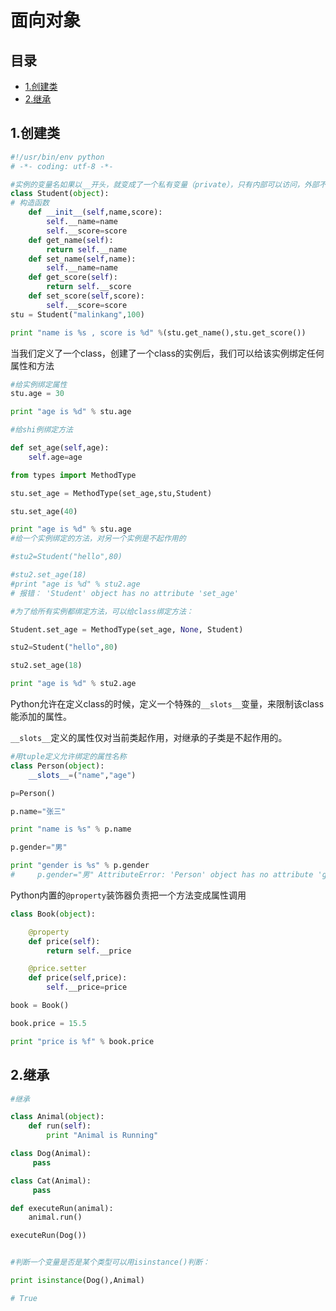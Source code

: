 # 面向对象

## 目录

* [1.创建类](mian-xiang-dui-xiang.md#1.创建类)
* [2.继承](mian-xiang-dui-xiang.md#2.继承)

## 1.创建类 <a id="1.&#x521B;&#x5EFA;&#x7C7B;"></a>

```python
#!/usr/bin/env python
# -*- coding: utf-8 -*-

#实例的变量名如果以__开头，就变成了一个私有变量（private），只有内部可以访问，外部不能访问
class Student(object):
# 构造函数
    def __init__(self,name,score):
        self.__name=name
        self.__score=score
    def get_name(self):
        return self.__name
    def set_name(self,name):
        self.__name=name
    def get_score(self):
        return self.__score
    def set_score(self,score):
        self.__score=score
stu = Student("malinkang",100)

print "name is %s , score is %d" %(stu.get_name(),stu.get_score())
```

当我们定义了一个class，创建了一个class的实例后，我们可以给该实例绑定任何属性和方法

```python
#给实例绑定属性
stu.age = 30

print "age is %d" % stu.age

#给shi例绑定方法

def set_age(self,age):
    self.age=age

from types import MethodType

stu.set_age = MethodType(set_age,stu,Student)

stu.set_age(40)

print "age is %d" % stu.age
#给一个实例绑定的方法，对另一个实例是不起作用的

#stu2=Student("hello",80)

#stu2.set_age(18)
#print "age is %d" % stu2.age
# 报错： 'Student' object has no attribute 'set_age'

#为了给所有实例都绑定方法，可以给class绑定方法：

Student.set_age = MethodType(set_age, None, Student)

stu2=Student("hello",80)

stu2.set_age(18)

print "age is %d" % stu2.age
```

Python允许在定义class的时候，定义一个特殊的`__slots__`变量，来限制该class能添加的属性。

`__slots__`定义的属性仅对当前类起作用，对继承的子类是不起作用的。

```python
#用tuple定义允许绑定的属性名称
class Person(object):
    __slots__=("name","age")

p=Person()

p.name="张三"

print "name is %s" % p.name

p.gender="男"

print "gender is %s" % p.gender
#     p.gender="男" AttributeError: 'Person' object has no attribute 'gender'
```

Python内置的`@property`装饰器负责把一个方法变成属性调用

```python
class Book(object):

    @property
    def price(self):
        return self.__price

    @price.setter
    def price(self,price):
        self.__price=price

book = Book()

book.price = 15.5

print "price is %f" % book.price
```

## 2.继承 <a id="2.&#x7EE7;&#x627F;"></a>

```python
#继承

class Animal(object):
    def run(self):
        print "Animal is Running"

class Dog(Animal):
     pass

class Cat(Animal):
     pass

def executeRun(animal):
    animal.run()

executeRun(Dog())


#判断一个变量是否是某个类型可以用isinstance()判断：

print isinstance(Dog(),Animal)

# True
```

